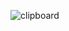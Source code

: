 ![clipboard](https://user-images.githubusercontent.com/54950722/227722689-dfdf2bb9-6c05-49c4-b864-9468c6ae92de.png)
